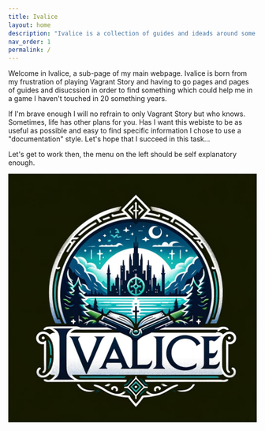 ```yaml
---
title: Ivalice
layout: home
description: "Ivalice is a collection of guides and ideads around some of the games I love." 
nav_order: 1
permalink: /
---
```


Welcome in Ivalice, a sub-page of my main webpage. Ivalice is born from my frustration of playing Vagrant Story and having to go pages and pages of guides and disucssion in order to find something which could help me in a game I haven't touched in 20 something years.

If I'm brave enough I will no refrain to only Vagrant Story but who knows. Sometimes, life has other plans for you. Has I want this webiste to be as useful as possible and easy to find specific information I chose to use a "documentation" style. Let's hope that I succeed in this task...

Let's get to work then, the  menu on the left should be self explanatory enough.

![logo](/images/logo.jpg)

